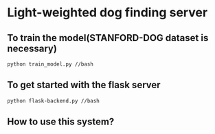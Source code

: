 # Light-weighted dog finding server
## To train the model(STANFORD-DOG dataset is necessary)
	python train_model.py //bash
## To get started with the flask server
	python flask-backend.py //bash
## How to use this system?
